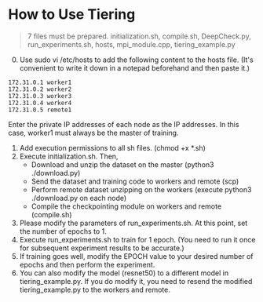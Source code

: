 # How to Use Tiering

> 7 files must be prepared.
> initialization.sh, compile.sh, DeepCheck.py, run_experiments.sh, hosts, mpi_module.cpp, tiering_example.py

0. Use sudo vi /etc/hosts to add the following content to the hosts file. (It's convenient to write it down in a notepad beforehand and then paste it.)

```
172.31.0.1 worker1
172.31.0.2 worker2
172.31.0.3 worker3
172.31.0.4 worker4
172.31.0.5 remote1
```

Enter the private IP addresses of each node as the IP addresses.
In this case, worker1 must always be the master of training.

1. Add execution permissions to all sh files. (chmod +x *.sh)
2. Execute initialization.sh. Then,
   - Download and unzip the dataset on the master (python3 ./download.py)
   - Send the dataset and training code to workers and remote (scp)
   - Perform remote dataset unzipping on the workers (execute python3 ./download.py on each node)
   - Compile the checkpointing module on workers and remote (compile.sh)
3. Please modify the parameters of run_experiments.sh. At this point, set the number of epochs to 1.
4. Execute run_experiments.sh to train for 1 epoch. (You need to run it once for subsequent experiment results to be accurate.)
5. If training goes well, modify the EPOCH value to your desired number of epochs and then perform the experiment.
6. You can also modify the model (resnet50) to a different model in tiering_example.py. If you do modify it, you need to resend the modified tiering_example.py to the workers and remote.
